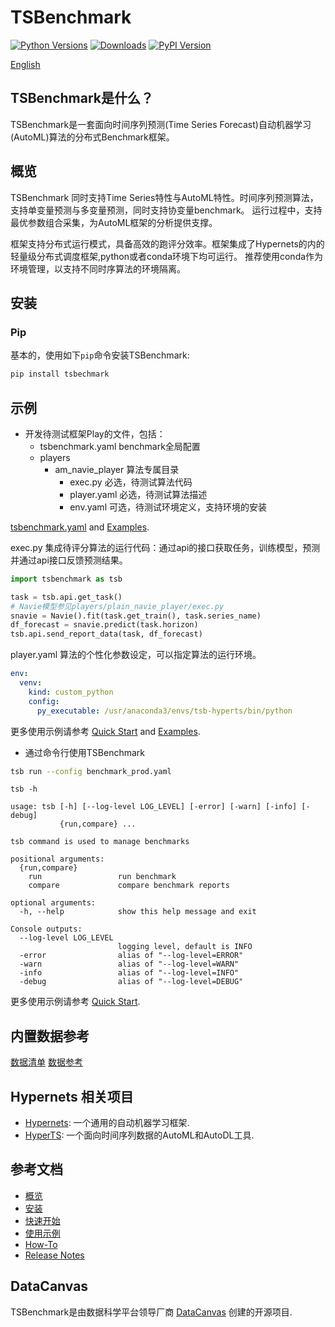 # TSBenchmark[![Python Versions](https://img.shields.io/pypi/pyversions/hypergbm.svg)](https://pypi.org/project/hypergbm)[![Downloads](https://pepy.tech/badge/hypergbm)](https://pepy.tech/project/hypergbm)[![PyPI Version](https://img.shields.io/pypi/v/hypergbm.svg)](https://pypi.org/project/hypergbm)[English](README.md)## TSBenchmark是什么？TSBenchmark是一套面向时间序列预测(Time Series Forecast)自动机器学习(AutoML)算法的分布式Benchmark框架。## 概览 TSBenchmark 同时支持Time Series特性与AutoML特性。时间序列预测算法，支持单变量预测与多变量预测，同时支持协变量benchmark。运行过程中，支持最优参数组合采集，为AutoML框架的分析提供支撑。框架支持分布式运行模式，具备高效的跑评分效率。框架集成了Hypernets的内的轻量级分布式调度框架,python或者conda环境下均可运行。推荐使用conda作为环境管理，以支持不同时序算法的环境隔离。## 安装### Pip基本的，使用如下`pip`命令安装TSBenchmark:```bashpip install tsbechmark```## 示例* 开发待测试框架Play的文件，包括：  - tsbenchmark.yaml benchmark全局配置  - players     - am_navie_player 算法专属目录      - exec.py 必选，待测试算法代码      - player.yaml 必选，待测试算法描述      - env.yaml 可选，待测试环境定义，支持环境的安装[tsbenchmark.yaml]() and [Examples]().exec.py   集成待评分算法的运行代码：通过api的接口获取任务，训练模型，预测并通过api接口反馈预测结果。```pythonimport tsbenchmark as tsbtask = tsb.api.get_task()# Navie模型参见players/plain_navie_player/exec.pysnavie = Navie().fit(task.get_train(), task.series_name)df_forecast = snavie.predict(task.horizon)tsb.api.send_report_data(task, df_forecast)```player.yaml 算法的个性化参数设定，可以指定算法的运行环境。```yamlenv:  venv:    kind: custom_python    config:      py_executable: /usr/anaconda3/envs/tsb-hyperts/bin/python```更多使用示例请参考 [Quick Start]() and [Examples]().* 通过命令行使用TSBenchmark```bashtsb run --config benchmark_prod.yaml``````tsb -husage: tsb [-h] [--log-level LOG_LEVEL] [-error] [-warn] [-info] [-debug]           {run,compare} ...tsb command is used to manage benchmarkspositional arguments:  {run,compare}    run                 run benchmark    compare             compare benchmark reportsoptional arguments:  -h, --help            show this help message and exitConsole outputs:  --log-level LOG_LEVEL                        logging level, default is INFO  -error                alias of "--log-level=ERROR"  -warn                 alias of "--log-level=WARN"  -info                 alias of "--log-level=INFO"  -debug                alias of "--log-level=DEBUG"          ```更多使用示例请参考 [Quick Start]().## 内置数据参考[数据清单]()[数据参考]()## Hypernets 相关项目 * [Hypernets](): 一个通用的自动机器学习框架.* [HyperTS](): 一个面向时间序列数据的AutoML和AutoDL工具.## 参考文档* [概览]()* [安装]()* [快速开始]()* [使用示例]()* [How-To]()* [Release Notes]()## DataCanvasTSBenchmark是由数据科学平台领导厂商 [DataCanvas](https://www.datacanvas.com/) 创建的开源项目.